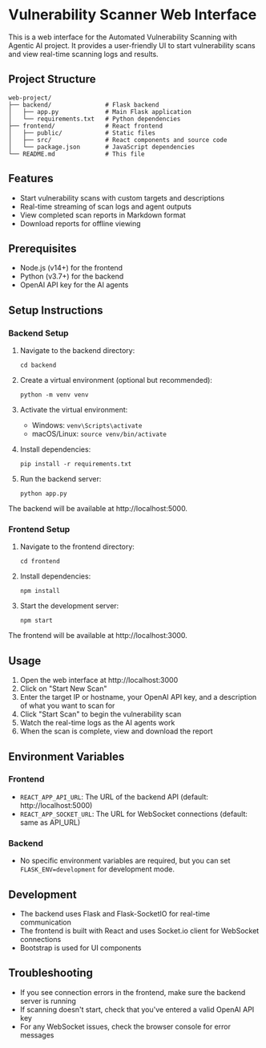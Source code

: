 # Vulnerability Scanner Web Interface

This is a web interface for the Automated Vulnerability Scanning with Agentic AI project. It provides a user-friendly UI to start vulnerability scans and view real-time scanning logs and results.

## Project Structure

```
web-project/
├── backend/               # Flask backend
│   ├── app.py             # Main Flask application
│   └── requirements.txt   # Python dependencies
├── frontend/              # React frontend
│   ├── public/            # Static files
│   ├── src/               # React components and source code
│   └── package.json       # JavaScript dependencies
└── README.md              # This file
```

## Features

- Start vulnerability scans with custom targets and descriptions
- Real-time streaming of scan logs and agent outputs
- View completed scan reports in Markdown format
- Download reports for offline viewing

## Prerequisites

- Node.js (v14+) for the frontend
- Python (v3.7+) for the backend
- OpenAI API key for the AI agents

## Setup Instructions

### Backend Setup

1. Navigate to the backend directory:
   ```
   cd backend
   ```

2. Create a virtual environment (optional but recommended):
   ```
   python -m venv venv
   ```

3. Activate the virtual environment:
   - Windows: `venv\Scripts\activate`
   - macOS/Linux: `source venv/bin/activate`

4. Install dependencies:
   ```
   pip install -r requirements.txt
   ```

5. Run the backend server:
   ```
   python app.py
   ```

The backend will be available at http://localhost:5000.

### Frontend Setup

1. Navigate to the frontend directory:
   ```
   cd frontend
   ```

2. Install dependencies:
   ```
   npm install
   ```

3. Start the development server:
   ```
   npm start
   ```

The frontend will be available at http://localhost:3000.

## Usage

1. Open the web interface at http://localhost:3000
2. Click on "Start New Scan"
3. Enter the target IP or hostname, your OpenAI API key, and a description of what you want to scan for
4. Click "Start Scan" to begin the vulnerability scan
5. Watch the real-time logs as the AI agents work
6. When the scan is complete, view and download the report

## Environment Variables

### Frontend

- `REACT_APP_API_URL`: The URL of the backend API (default: http://localhost:5000)
- `REACT_APP_SOCKET_URL`: The URL for WebSocket connections (default: same as API_URL)

### Backend

- No specific environment variables are required, but you can set `FLASK_ENV=development` for development mode.

## Development

- The backend uses Flask and Flask-SocketIO for real-time communication
- The frontend is built with React and uses Socket.io client for WebSocket connections
- Bootstrap is used for UI components

## Troubleshooting

- If you see connection errors in the frontend, make sure the backend server is running
- If scanning doesn't start, check that you've entered a valid OpenAI API key
- For any WebSocket issues, check the browser console for error messages 